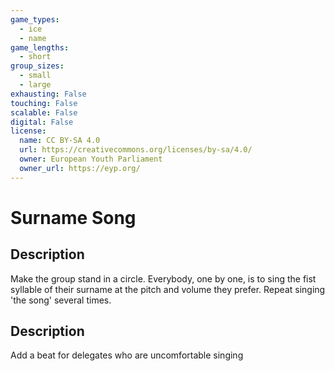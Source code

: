 ```yaml
---
game_types:
  - ice
  - name
game_lengths:
  - short
group_sizes:
  - small
  - large
exhausting: False
touching: False
scalable: False
digital: False
license:
  name: CC BY-SA 4.0
  url: https://creativecommons.org/licenses/by-sa/4.0/
  owner: European Youth Parliament
  owner_url: https://eyp.org/
---
```

# Surname Song

## Description
Make the group stand in a circle. Everybody, one by one, is to sing the fist
syllable of their surname at the pitch and volume they prefer. Repeat singing 'the song' several times.

## Description
Add a  beat for delegates who are uncomfortable singing
